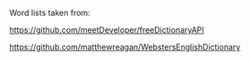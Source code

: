 Word lists taken from:

  https://github.com/meetDeveloper/freeDictionaryAPI 
  
  https://github.com/matthewreagan/WebstersEnglishDictionary
